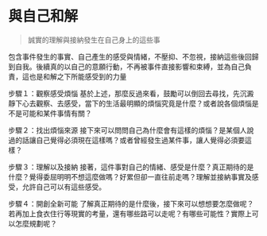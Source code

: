 # 與自己和解

> 誠實的理解與接納發生在自己身上的這些事

包含事件發生的事實、自己產生的感受與情緒，不壓抑、不忽視，接納這些後回歸到自我。後續真的以自己的意願行動，不再被事件直接影響和束縛，並為自己負責，這也是和解之下所能感受到的力量

步驟１：觀察感受煩惱
基於上述，那麼反過來看，鼓勵可以倒回去尋找，先沉澱靜下心去觀察、去感受，當下的生活最明顯的煩惱究竟是什麼？或者說各個煩惱是不是可能和某件事情有關？

步驟２：找出煩惱來源
接下來可以問問自己為什麼會有這樣的煩惱？是某個人說過的話讓自己覺得必須現在這樣嗎？或者曾經發生過某件事，讓人覺得必須要這樣？

步驟３：理解以及接納
接著，這件事對自己的情緒、感受是什麼？真正期待的是什麼？覺得委屈明明不想這麼做嗎？好累但卻一直往前走嗎？理解並接納事實及感受，允許自己可以有這些感受。

步驟４：開創全新可能
了解真正期待的是什麼後，接下來可以想想要怎麼做呢？若再加上食衣住行等現實的考量，還有哪些路可以走呢？有哪些可能性？實際上可以怎麼規劃呢？
